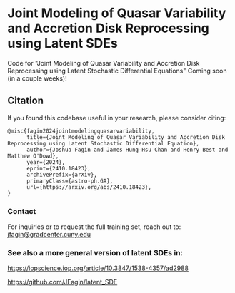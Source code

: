 # Joint Modeling of Quasar Variability and Accretion Disk Reprocessing using Latent SDEs

Code for "Joint Modeling of Quasar Variability and Accretion Disk Reprocessing using Latent Stochastic Differential Equations" Coming soon (in a couple weeks)!

## Citation

If you found this codebase useful in your research, please consider citing:

```
@misc{fagin2024jointmodelingquasarvariability,
      title={Joint Modeling of Quasar Variability and Accretion Disk Reprocessing using Latent Stochastic Differential Equation}, 
      author={Joshua Fagin and James Hung-Hsu Chan and Henry Best and Matthew O'Dowd},
      year={2024},
      eprint={2410.18423},
      archivePrefix={arXiv},
      primaryClass={astro-ph.GA},
      url={https://arxiv.org/abs/2410.18423}, 
}
```

### Contact
For inquiries or to request the full training set, reach out to: jfagin@gradcenter.cuny.edu

### See also a more general version of latent SDEs in:

https://iopscience.iop.org/article/10.3847/1538-4357/ad2988

https://github.com/JFagin/latent_SDE
